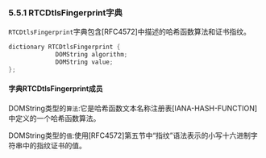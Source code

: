 ### 5.5.1 RTCDtlsFingerprint字典

`RTCDtlsFingerprint`字典包含[RFC4572]中描述的哈希函数算法和证书指纹。

```java
dictionary RTCDtlsFingerprint {
             DOMString algorithm;
             DOMString value;
};
```

#### 字典RTCDtlsFingerprint成员

DOMString类型的`算法`:它是哈希函数文本名称注册表[IANA-HASH-FUNCTION]中定义的一个哈希函数算法。

DOMString类型的`值`:使用[RFC4572]第五节中“指纹”语法表示的小写十六进制字符串中的指纹证书的值。

